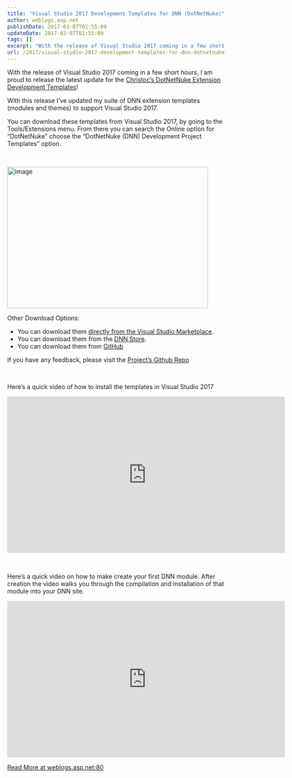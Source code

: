 ```yaml
---
title: "Visual Studio 2017 Development Templates for DNN (DotNetNuke)"
author: weblogs.asp.net
publishDate: 2017-03-07T01:55:09
updateDate: 2017-03-07T01:55:09
tags: []
excerpt: "With the release of Visual Studio 2017 coming in a few short hours, I am proud to release the latest update for the Christoc’s DotNetNuke Extension Development Templates!With this release I’ve updated my suite of DNN extension templates (modules and themes) to support Visual Studio 2017.You can download these templates from Visual Studio 2017, by going to the Tools/Extensions menu. From there you can search the Online option for “DotNetNuke” choose the “DotNetNuke (DNN) Development Project Templates” option.Other Download Options:You can download them directly from the Visual Studio Marketplace.You can download them from the DNN Store.You can download them from GitHubIf you have any feedback, please visit the Project’s Github RepoHere’s a quick video of how to install the templates in Visual Studio 2017Here’s a quick video on how to make create your first DNN module. After creation the video walks you through the compilation and installation of that module into your DNN site. "
url: /2017/visual-studio-2017-development-templates-for-dnn-dotnetnuke  # Use the generated URL with year
---
```

<p>With the release of Visual Studio 2017 coming in a few short hours, I am proud to release the latest update for the <a href="https://github.com/chrishammond/dnntemplates" target="_blank">Christoc’s DotNetNuke Extension Development Templates</a>!</p><p>With this release I’ve updated my suite of DNN extension templates (modules and themes) to support Visual Studio 2017.</p><p>You can download these templates from Visual Studio 2017, by going to the Tools/Extensions menu. From there you can search the Online option for “DotNetNuke” choose the “DotNetNuke (DNN) Development Project Templates” option.</p><p><br /></p><p><a href="https://aspblogs.blob.core.windows.net/media/christoc/media/image_5B848743.png"><img width="463" height="325" title="image" style="display: inline; background-image: none;" alt="image" src="https://aspblogs.blob.core.windows.net/media/christoc/media/image_thumb_4B0C1648.png" border="0"></a></p><p>Other Download Options:</p><ul><li>You can download them <a href="https://marketplace.visualstudio.com/items?itemName=Chris-Hammond.DotNetNukeDNNDevelopmentProjectTemplates" target="_blank">directly from the Visual Studio Marketplace</a>.</li><li>You can download them from the <a href="https://cjh.am/dnntemplates" target="_blank">DNN Store</a>.</li><li>You can download them from <a href="https://github.com/ChrisHammond/DNNTemplates/releases" target="_blank">GitHub</a></li></ul><p>If you have any feedback, please visit the <a href="https://github.com/chrishammond/dnntemplates" target="_blank">Project’s Github Repo</a></p><p><br /></p><p>Here’s a quick video of how to install the templates in Visual Studio 2017</p><p><iframe width="640" height="360" src="https://www.youtube.com/embed/dAvnV1zUJNY?list=PLFpEtny5sIbbT0spov4It4Z8fswIbNZFd" frameborder="0" allowfullscreen=""></iframe></p><p><br /></p><p>Here’s a quick video on how to make create your first DNN module. After creation the video walks you through the compilation and installation of that module into your DNN site.</p><p> <iframe width="640" height="360" src="https://www.youtube.com/embed/gUZNPU7-vIc?list=PLFpEtny5sIbbT0spov4It4Z8fswIbNZFd" frameborder="0" allowfullscreen=""></iframe></p> <a href="https://weblogs.asp.net:80/christoc/visual-studio-2017-development-templates-for-dnn-dotnetnuke">Read More at weblogs.asp.net:80</a>
